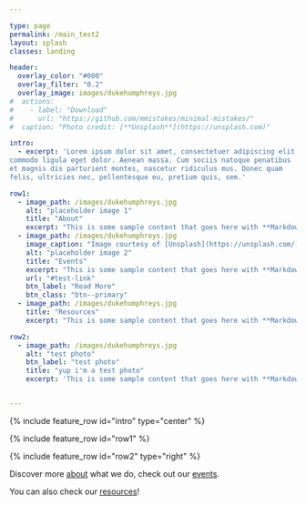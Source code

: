```yaml
---

type: page
permalink: /main_test2
layout: splash
classes: landing

header:
  overlay_color: "#000"
  overlay_filter: "0.2"
  overlay_image: images/dukehumphreys.jpg
#  actions:
#    - label: "Download"
#      url: "https://github.com/mmistakes/minimal-mistakes/"
#  caption: "Photo credit: [**Unsplash**](https://unsplash.com)"

intro:
  - excerpt: 'Lorem ipsum dolor sit amet, consectetuer adipiscing elit. Aenean
commodo ligula eget dolor. Aenean massa. Cum sociis natoque penatibus
et magnis dis parturient montes, nascetur ridiculus mus. Donec quam
felis, ultricies nec, pellentesque eu, pretium quis, sem.'

row1:
  - image_path: /images/dukehumphreys.jpg
    alt: "placeholder image 1"
    title: "About"
    excerpt: "This is some sample content that goes here with **Markdown** formatting."
  - image_path: /images/dukehumphreys.jpg
    image_caption: "Image courtesy of [Unsplash](https://unsplash.com/)"
    alt: "placeholder image 2"
    title: "Events"
    excerpt: "This is some sample content that goes here with **Markdown** formatting."
    url: "#test-link"
    btn_label: "Read More"
    btn_class: "btn--primary"
  - image_path: /images/dukehumphreys.jpg
    title: "Resources"
    excerpt: "This is some sample content that goes here with **Markdown** formatting."

row2:
  - image_path: /images/dukehumphreys.jpg
    alt: "test photo"
    btn_label: "test photo"
    title: "yup i'm a test photo"
    excerpt: 'This is some sample content that goes here with **Markdown** formatting. Right aligned with `type="right"`'


---
```


{% include feature_row id="intro" type="center" %}

{% include feature_row id="row1" %}

{% include feature_row id="row2" type="right" %}

Discover more [about](/new-theme/about/) what we do, check out our
[events](/new-theme/events).

You can also check our [resources](/new-theme/resources)!

